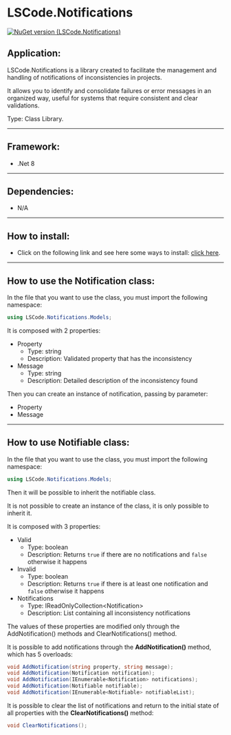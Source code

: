 # LSCode.Notifications

[![NuGet version (LSCode.Notifications)](https://img.shields.io/nuget/v/LSCode.Notifications.svg?style=flat-square)](https://www.nuget.org/packages/LSCode.Notifications)

## Application:

LSCode.Notifications is a library created to facilitate the management and handling of notifications of inconsistencies in projects.

It allows you to identify and consolidate failures or error messages in an organized way, useful for systems that require consistent and clear validations.

Type: Class Library.

---

## Framework:

- .Net 8

---

## Dependencies:

- N/A

---

## How to install:

- Click on the following link and see here some ways to install: [click here](https://www.nuget.org/packages/LSCode.Notifications "LSCode.Notifications page on nuget.org").

---

## How to use the Notification class:

In the file that you want to use the class, you must import the following namespace:

```c#
using LSCode.Notifications.Models;
```

It is composed with 2 properties:
  - Property
	- Type: string
	- Description: Validated property that has the inconsistency
  - Message
	- Type: string
	- Description: Detailed description of the inconsistency found

Then you can create an instance of notification, passing by parameter: 
  - Property
  - Message

---

## How to use Notifiable class:

In the file that you want to use the class, you must import the following namespace:

```c#
using LSCode.Notifications.Models;
```

Then it will be possible to inherit the notifiable class. 

It is not possible to create an instance of the class, it is only possible to inherit it.

It is composed with 3 properties:
  - Valid
	- Type: boolean
	- Description: Returns `true` if there are no notifications and `false` otherwise it happens
  - Invalid
	- Type: boolean
	- Description: Returns `true` if there is at least one notification and `false` otherwise it happens
  - Notifications 
	- Type: IReadOnlyCollection\<Notification>
	- Description: List containing all inconsistency notifications

The values ​​of these properties are modified only through the AddNotification() methods and ClearNotifications() method.

It is possible to add notifications through the **AddNotification()** method, which has 5 overloads:

```c#
void AddNotification(string property, string message);
void AddNotification(Notification notification);
void AddNotification(IEnumerable<Notification> notifications);
void AddNotification(Notifiable notifiable);
void AddNotification(IEnumerable<Notifiable> notifiableList);
```

It is possible to clear the list of notifications and return to the initial state of all properties with the **ClearNotifications()** method:

```c#
void ClearNotifications();
```
